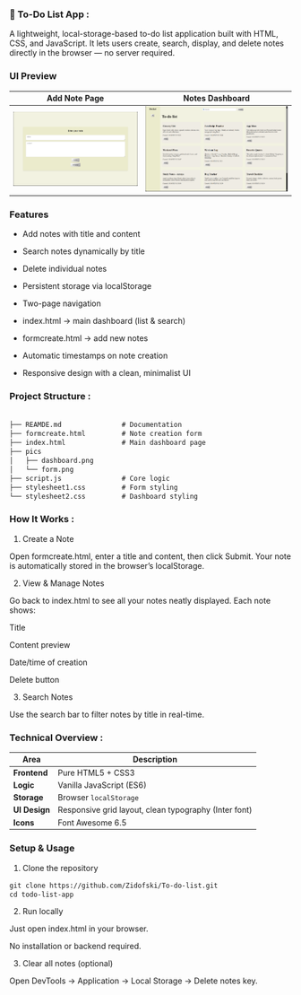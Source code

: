 ### 📝 To-Do List App : 

A lightweight, local-storage-based to-do list application built with HTML, CSS, and JavaScript.
It lets users create, search, display, and delete notes directly in the browser — no server required.

### UI Preview

| Add Note Page                                               | Notes Dashboard                                                        |
| ----------------------------------------------------------- | ---------------------------------------------------------------------- |
| ![form](./pics/form.png) | ![dashboard](./pics/dashboard.png) |



### Features

* Add notes with title and content

* Search notes dynamically by title

* Delete individual notes

*  Persistent storage via localStorage

* Two-page navigation

* index.html → main dashboard (list & search)

* formcreate.html → add new notes

* Automatic timestamps on note creation

* Responsive design with a clean, minimalist UI

###  Project Structure :

````

├── REAMDE.md               # Documentation
├── formcreate.html         # Note creation form
├── index.html              # Main dashboard page
├── pics
│   ├── dashboard.png
│   └── form.png
├── script.js               # Core logic 
├── stylesheet1.css         # Form styling
└── stylesheet2.css         # Dashboard styling 

````

###  How It Works : 

1. Create a Note

Open formcreate.html, enter a title and content, then click Submit.
Your note is automatically stored in the browser’s localStorage.

2. View & Manage Notes

Go back to index.html to see all your notes neatly displayed.
Each note shows:

Title

Content preview

Date/time of creation

Delete button

3. Search Notes

Use the search bar to filter notes by title in real-time.

### Technical Overview : 

| Area          | Description                                           |
| ------------- | ----------------------------------------------------- |
| **Frontend**  | Pure HTML5 + CSS3                                     |
| **Logic**     | Vanilla JavaScript (ES6)                              |
| **Storage**   | Browser `localStorage`                                |
| **UI Design** | Responsive grid layout, clean typography (Inter font) |
| **Icons**     | Font Awesome 6.5                                      |


### Setup & Usage

1. Clone the repository 

````
git clone https://github.com/Zidofski/To-do-list.git
cd todo-list-app

````

2. Run locally

Just open index.html in your browser.

No installation or backend required.

3. Clear all notes (optional)

Open DevTools → Application → Local Storage → Delete notes key.


